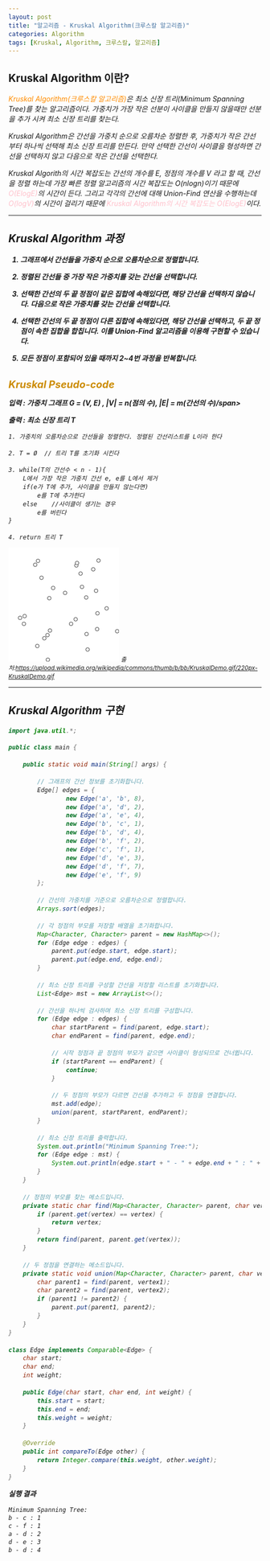```yaml
---
layout: post
title: "알고리즘 - Kruskal Algorithm(크루스칼 알고리즘)"
categories: Algorithm
tags: [Kruskal, Algorithm, 크루스칼, 알고리즘]
---
```


## Kruskal Algorithm 이란?

<I><span style = "color:#FF8C00">Kruskal Algorithm(크루스칼 알고리즘)</span>은 최소 신장 트리(Minimum Spanning Tree)를 찾는 알고리즘이다. 가중치가 가장 작은 선분이 사이클을 만들지 않을때만 선분을 추가 시켜 최소 신장 트리를 찾는다.

Kruskal Algorithm은 간선을 가중치 순으로 오름차순 정렬한 후, 가중치가 작은 간선부터 하나씩 선택해 최소 신장 트리를 만든다. 만약 선택한 간선이 사이클을 형성하면 간선을 선택하지 않고 다음으로 작은 간선을 선택한다.

Kruskal Algorith의 시간 복잡도는 간선의 개수를 E, 정점의 개수를 V 라고 할 때, 간선을 정렬 하는데 가장 빠른 정렬 알고리즘의 시간 복잡도는 O(nlogn)이기 때문에 <span style = "color:Pink">O(ElogE)</span>의 시간이 든다. 그리고 각각의 간선에 대해 Union-Find 연산을 수행하는데 <span style = "color:Pink">O(logV)</span>의 시간이 걸리기 때문에 <span style = "color:Pink">Kruskal Algorithm의 시간 복잡도는 O(ElogE)</span>이다.

<hr/>

## Kruskal Algorithm 과정

<div style = " font-weight:bold">

1. 그래프에서 간선들을 가중치 순으로 오름차순으로 정렬합니다.<br/>

2. 정렬된 간선들 중 가장 작은 가중치를 갖는 간선을 선택합니다.<br/>

3. 선택한 간선의 두 끝 정점이 같은 집합에 속해있다면, 해당 간선을 선택하지 않습니다. 다음으로 작은 가중치를 갖는 간선을 선택합니다.<br/>

4. 선택한 간선의 두 끝 정점이 다른 집합에 속해있다면, 해당 간선을 선택하고, 두 끝 정점이 속한 집합을 합칩니다. 이를 Union-Find 알고리즘을 이용해 구현할 수 있습니다.<br/>

5. 모든 정점이 포함되어 있을 때까지 2~4번 과정을 반복합니다.<br/><br/>
</div>

<span style = "font-weight:bold;font-size:20px;color:#CC8C00">Kruskal Pseudo-code</span>

<span style = "font-weight:bold">입력 : 가중치 그래프 G = (V, E) , |V| = n(점의 수), |E| = m(간선의 수)/span>

<span style = "font-weight:bold">출력 : 최소 신장 트리 T</span>

    1. 가중치의 오름차순으로 간선들을 정렬한다. 정렬된 간선리스트를 L이라 한다

    2. T = Ø  // 트리 T를 초기화 시킨다

    3. while(T의 간선수 < n - 1){
        L에서 가장 작은 가중치 간선 e, e를 L에서 제거
        if(e가 T에 추가, 사이클을 만들지 않는다면)
            e를 T에 추가한다
        else    //사이클이 생기는 경우
            e를 버린다
    }

    4. return 트리 T

![Kruskal](/assets/images/Kruskal.gif)
<small>출처:<https://upload.wikimedia.org/wikipedia/commons/thumb/b/bb/KruskalDemo.gif/220px-KruskalDemo.gif></small>

<hr/>

## Kruskal Algorithm 구현

```java
import java.util.*;

public class main {

    public static void main(String[] args) {

        // 그래프의 간선 정보를 초기화합니다.
        Edge[] edges = {
                new Edge('a', 'b', 8),
                new Edge('a', 'd', 2),
                new Edge('a', 'e', 4),
                new Edge('b', 'c', 1),
                new Edge('b', 'd', 4),
                new Edge('b', 'f', 2),
                new Edge('c', 'f', 1),
                new Edge('d', 'e', 3),
                new Edge('d', 'f', 7),
                new Edge('e', 'f', 9)
        };

        // 간선의 가중치를 기준으로 오름차순으로 정렬합니다.
        Arrays.sort(edges);

        // 각 정점의 부모를 저장할 배열을 초기화합니다.
        Map<Character, Character> parent = new HashMap<>();
        for (Edge edge : edges) {
            parent.put(edge.start, edge.start);
            parent.put(edge.end, edge.end);
        }

        // 최소 신장 트리를 구성할 간선을 저장할 리스트를 초기화합니다.
        List<Edge> mst = new ArrayList<>();

        // 간선을 하나씩 검사하며 최소 신장 트리를 구성합니다.
        for (Edge edge : edges) {
            char startParent = find(parent, edge.start);
            char endParent = find(parent, edge.end);

            // 시작 정점과 끝 정점의 부모가 같으면 사이클이 형성되므로 건너뜁니다.
            if (startParent == endParent) {
                continue;
            }

            // 두 정점의 부모가 다르면 간선을 추가하고 두 정점을 연결합니다.
            mst.add(edge);
            union(parent, startParent, endParent);
        }

        // 최소 신장 트리를 출력합니다.
        System.out.println("Minimum Spanning Tree:");
        for (Edge edge : mst) {
            System.out.println(edge.start + " - " + edge.end + " : " + edge.weight);
        }
    }

    // 정점의 부모를 찾는 메소드입니다.
    private static char find(Map<Character, Character> parent, char vertex) {
        if (parent.get(vertex) == vertex) {
            return vertex;
        }
        return find(parent, parent.get(vertex));
    }

    // 두 정점을 연결하는 메소드입니다.
    private static void union(Map<Character, Character> parent, char vertex1, char vertex2) {
        char parent1 = find(parent, vertex1);
        char parent2 = find(parent, vertex2);
        if (parent1 != parent2) {
            parent.put(parent1, parent2);
        }
    }
}

class Edge implements Comparable<Edge> {
    char start;
    char end;
    int weight;

    public Edge(char start, char end, int weight) {
        this.start = start;
        this.end = end;
        this.weight = weight;
    }

    @Override
    public int compareTo(Edge other) {
        return Integer.compare(this.weight, other.weight);
    }
}
```

**실행 결과**

    Minimum Spanning Tree:
    b - c : 1
    c - f : 1
    a - d : 2
    d - e : 3
    b - d : 4
